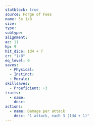 ```yaml
---
statblock: true
source: Forge of Foes
name: 5e 1/8
size: 
type: 
subtype: 
alignment: 
ac: 11
hp: 9
hit_dice: 1d4 + 7
cr: "1/8"
eq_level: 0
saves:
  - Physical: 
  - Instinct: 
  - Morale: 
skillsaves:
  - Proeficient: +3
traits:
  - name: 
    desc: 
actions:
  - name: Damage per attack
    desc: "1 attack, each 3 (1d4 + 1)"
---
```

